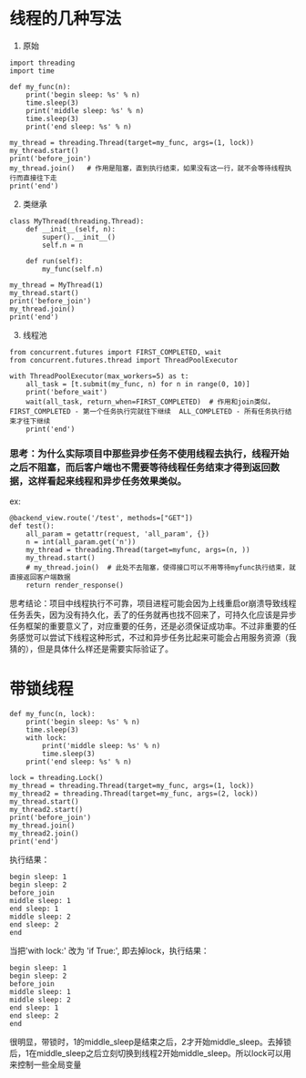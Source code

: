 # 线程的几种写法

1. 原始
```
import threading
import time

def my_func(n):
    print('begin sleep: %s' % n)
    time.sleep(3)
    print('middle sleep: %s' % n)
    time.sleep(3)
    print('end sleep: %s' % n)

my_thread = threading.Thread(target=my_func, args=(1, lock))
my_thread.start()
print('before_join')
my_thread.join()   # 作用是阻塞，直到执行结束，如果没有这一行，就不会等待线程执行而直接往下走
print('end')
```

2. 类继承
```
class MyThread(threading.Thread):
    def __init__(self, n):
        super().__init__()
        self.n = n

    def run(self):
        my_func(self.n)

my_thread = MyThread(1)
my_thread.start()
print('before_join')
my_thread.join()
print('end')
```

3. 线程池
```
from concurrent.futures import FIRST_COMPLETED, wait
from concurrent.futures.thread import ThreadPoolExecutor

with ThreadPoolExecutor(max_workers=5) as t:
    all_task = [t.submit(my_func, n) for n in range(0, 10)]
    print('before_wait')
    wait(all_task, return_when=FIRST_COMPLETED)  # 作用和join类似，FIRST_COMPLETED - 第一个任务执行完就往下继续  ALL_COMPLETED - 所有任务执行结束才往下继续
    print('end')
```

### 思考：为什么实际项目中那些异步任务不使用线程去执行，线程开始之后不阻塞，而后客户端也不需要等待线程任务结束才得到返回数据，这样看起来线程和异步任务效果类似。
ex:
```
@backend_view.route('/test', methods=["GET"])
def test():
    all_param = getattr(request, 'all_param', {})
    n = int(all_param.get('n'))
    my_thread = threading.Thread(target=myfunc, args=(n, ))
    my_thread.start()
    # my_thread.join()  # 此处不去阻塞，使得接口可以不用等待myfunc执行结束，就直接返回客户端数据
    return render_response()
```

思考结论：项目中线程执行不可靠，项目进程可能会因为上线重启or崩溃导致线程任务丢失，因为没有持久化，丢了的任务就再也找不回来了，可持久化应该是异步任务框架的重要意义了，对应重要的任务，还是必须保证成功率。不过非重要的任务感觉可以尝试下线程这种形式，不过和异步任务比起来可能会占用服务资源（我猜的），但是具体什么样还是需要实际验证了。

# 带锁线程
```
def my_func(n, lock):
    print('begin sleep: %s' % n)
    time.sleep(3)
    with lock:
        print('middle sleep: %s' % n)
        time.sleep(3)
    print('end sleep: %s' % n)

lock = threading.Lock()
my_thread = threading.Thread(target=my_func, args=(1, lock))
my_thread2 = threading.Thread(target=my_func, args=(2, lock))
my_thread.start()
my_thread2.start()
print('before_join')
my_thread.join()
my_thread2.join()
print('end')
```
执行结果：
```
begin sleep: 1
begin sleep: 2
before_join
middle sleep: 1
end sleep: 1
middle sleep: 2
end sleep: 2
end
```
当把'with lock:' 改为 'if True:', 即去掉lock，执行结果：
```
begin sleep: 1
begin sleep: 2
before_join
middle sleep: 1
middle sleep: 2
end sleep: 1
end sleep: 2
end
```
很明显，带锁时，1的middle_sleep是结束之后，2才开始middle_sleep。去掉锁后，1在middle_sleep之后立刻切换到线程2开始middle_sleep。所以lock可以用来控制一些全局变量
